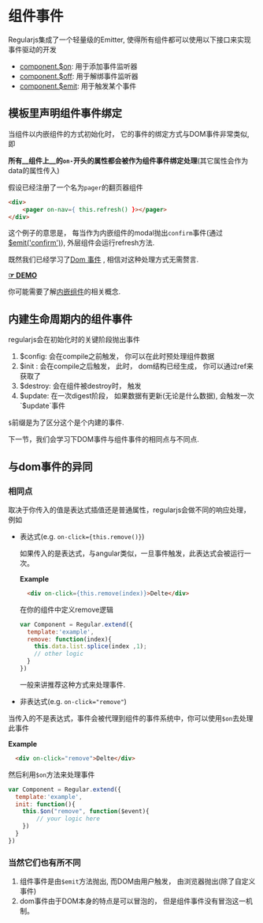 # 组件事件

Regularjs集成了一个轻量级的Emitter, 使得所有组件都可以使用以下接口来实现事件驱动的开发

- [component.$on]({{ref}}?api-zh#on): 用于添加事件监听器
- [component.$off]({{ref}}?api-zh#off): 用于解绑事件监听器
- [component.$emit]({{ref}}?api-zh#emit): 用于触发某个事件




## 模板里声明组件事件绑定

当组件以内嵌组件的方式初始化时， 它的事件的绑定方式与DOM事件非常类似, 即

__所有__组件上__的`on-`开头的属性都会被作为组件事件绑定处理__(其它属性会作为data的属性传入)

假设已经注册了一个名为`pager`的翻页器组件

```html
<div>
    <pager on-nav={ this.refresh() }></pager>
</div>
```

这个例子的意思是， 每当作为内嵌组件的modal抛出`confirm`事件(通过[$emit('confirm')]({{ref}}?api-zh#emit)), 外层组件会运行refresh方法. 

既然我们已经学习了[Dom 事件](./dom.md) , 相信对这种处理方式无需赘言. 

[__&#x261E; DEMO__](http://jsfiddle.net/leeluolee/y8PHE/3/)

你可能需要了解[内嵌组件](component/README.md)的相关概念.

## 内建生命周期内的组件事件

regularjs会在初始化时的关键阶段抛出事件

1. $config: 会在compile之前触发， 你可以在此时预处理组件数据
2. $init : 会在compile之后触发， 此时， dom结构已经生成， 你可以通过ref来获取了
3. $destroy: 会在组件被destroy时， 触发
4. $update: 在一次digest阶段， 如果数据有更新(无论是什么数据), 会触发一次`$update`事件

`$`前缀是为了区分这个是个内建的事件. 

下一节，我们会学习下DOM事件与组件事件的相同点与不同点.



## 与dom事件的异同

### 相同点

取决于你传入的值是表达式插值还是普通属性，regularjs会做不同的响应处理，例如

- 表达式(e.g. `on-click={this.remove()}`)
  
  如果传入的是表达式，与angular类似，一旦事件触发，此表达式会被运行一次。
  
  __Example__
  ```html
    <div on-click={this.remove(index)}>Delte</div>
  ```

   在你的组件中定义remove逻辑

  ```javascript
  var Component = Regular.extend({
    template:'example',
    remove: function(index){
      this.data.list.splice(index ,1);
      // other logic
    }
  })

  ```

  
  一般来讲推荐这种方式来处理事件. 
  
  


-  非表达式(e.g. `on-click="remove"`)

  当传入的不是表达式，事件会被代理到组件的事件系统中，你可以使用`$on`去处理此事件
  
  __Example__

  ```html
    <div on-click="remove">Delte</div>
  ```

   然后利用`$on`方法来处理事件

  ```javascript
  var Component = Regular.extend({
    template:'example',
    init: function(){
      this.$on("remove", function($event){
          // your logic here
      })
    }
  })

  ```

### 当然它们也有所不同


1. 组件事件是由`$emit`方法抛出, 而DOM由用户触发， 由浏览器抛出(除了自定义事件)
2. dom事件由于DOM本身的特点是可以冒泡的， 但是组件事件没有冒泡这一机制。


